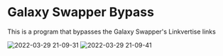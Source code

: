 # Galaxy Swapper Bypass

This is a program that bypasses the Galaxy Swapper's Linkvertise links

![2022-03-29 21-09-31](https://user-images.githubusercontent.com/95536563/160620976-9d58ff59-aecc-4051-96ef-315e22f131fe.gif)
![2022-03-29 21-09-41](https://user-images.githubusercontent.com/95536563/160620986-0023f8fa-1dd6-45d8-82ab-8676bb9d3668.gif)
